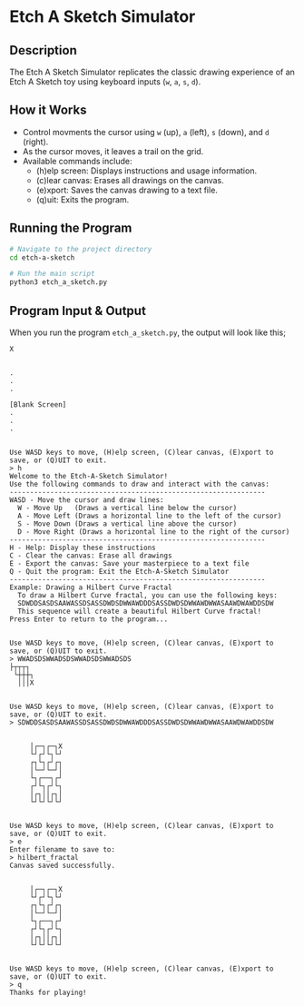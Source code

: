 # Etch A Sketch Simulator

## Description

The Etch A Sketch Simulator replicates the classic drawing experience of an Etch A Sketch toy using keyboard inputs (`w`, `a`, `s`, `d`).

## How it Works

- Control movments the cursor using `w` (up), `a` (left), `s` (down), and `d` (right).
- As the cursor moves, it leaves a trail on the grid.
- Available commands include:
    - (h)elp screen: Displays instructions and usage information.
    - (c)lear canvas: Erases all drawings on the canvas.
    - (e)xport: Saves the canvas drawing to a text file.
    - (q)uit: Exits the program.

## Running the Program

```bash
# Navigate to the project directory
cd etch-a-sketch

# Run the main script
python3 etch_a_sketch.py
```

## Program Input & Output

When you run the program `etch_a_sketch.py`, the output will look like this;

```
X                                       


.
.
.                                      
   
[Blank Screen]
.
.
.


Use WASD keys to move, (H)elp screen, (C)lear canvas, (E)xport to save, or (Q)UIT to exit.
> h
Welcome to the Etch-A-Sketch Simulator!
Use the following commands to draw and interact with the canvas:
---------------------------------------------------------------
WASD - Move the cursor and draw lines:
  W - Move Up   (Draws a vertical line below the cursor)
  A - Move Left (Draws a horizontal line to the left of the cursor)
  S - Move Down (Draws a vertical line above the cursor)
  D - Move Right (Draws a horizontal line to the right of the cursor)
---------------------------------------------------------------
H - Help: Display these instructions
C - Clear the canvas: Erase all drawings
E - Export the canvas: Save your masterpiece to a text file
Q - Quit the program: Exit the Etch-A-Sketch Simulator
---------------------------------------------------------------
Example: Drawing a Hilbert Curve Fractal
  To draw a Hilbert Curve fractal, you can use the following keys:
  SDWDDSASDSAAWASSDSASSDWDSDWWAWDDDSASSDWDSDWWAWDWWASAAWDWAWDDSDW
  This sequence will create a beautiful Hilbert Curve fractal!
Press Enter to return to the program...


Use WASD keys to move, (H)elp screen, (C)lear canvas, (E)xport to save, or (Q)UIT to exit.
> WWADSDSWWADSDSWWADSDSWWADSDS
├┬┬┬┐                                    
 └┼┼┼┐                                   
  │││X                                   
                                         

Use WASD keys to move, (H)elp screen, (C)lear canvas, (E)xport to save, or (Q)UIT to exit.
> SDWDDSASDSAAWASSDSASSDWDSDWWAWDDDSASSDWDSDWWAWDWWASAAWDWAWDDSDW
                                         
                                         
     │┌─┐┌─┐X                            
     └┘┌┘└┐└┘                            
     ┌┐└┐┌┘┌┐                            
     │└─┘└─┘│                            
     └┐┌──┐┌┘                            
     ┌┘└┐┌┘└┐                            
     │┌┐││┌┐│                            
     └┘└┘└┘└┘                            
                                         

Use WASD keys to move, (H)elp screen, (C)lear canvas, (E)xport to save, or (Q)UIT to exit.
> e
Enter filename to save to:
> hilbert_fractal
Canvas saved successfully.
                                         
                                         
     │┌─┐┌─┐X                            
     └┘┌┘└┐└┘                            
     ┌┐└┐┌┘┌┐                            
     │└─┘└─┘│                            
     └┐┌──┐┌┘                            
     ┌┘└┐┌┘└┐                            
     │┌┐││┌┐│                            
     └┘└┘└┘└┘                            


Use WASD keys to move, (H)elp screen, (C)lear canvas, (E)xport to save, or (Q)UIT to exit.
> q
Thanks for playing!
```
